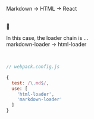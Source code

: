 <p class="flow-line">Markdown -> HTML -> React</p>

<br>
🤔

<br>

In this case, the loader chain is ...  
markdown-loader -> html-loader

<br>

```javascript
// webpack.config.js

{
  test: /\.md$/,
  use: [
    'html-loader',
    'markdown-loader'
  ]
}
```
